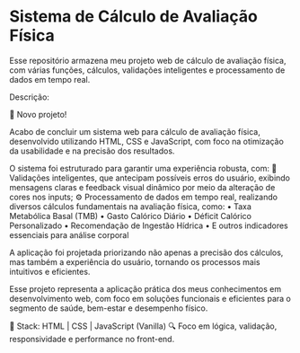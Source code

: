 # Sistema de Cálculo de Avaliação Física
Esse repositório armazena meu projeto web de cálculo de avaliação física, com várias funções, cálculos, validações inteligentes e processamento de dados em tempo real. 

Descrição:

🚀 Novo projeto!

Acabo de concluir um sistema web para cálculo de avaliação física, desenvolvido utilizando HTML, CSS e JavaScript, com foco na otimização da usabilidade e na precisão dos resultados.

O sistema foi estruturado para garantir uma experiência robusta, com:
🧠 Validações inteligentes, que antecipam possíveis erros do usuário, exibindo mensagens claras e feedback visual dinâmico por meio da alteração de cores nos inputs;
⚙️ Processamento de dados em tempo real, realizando diversos cálculos fundamentais na avaliação física, como:
• Taxa Metabólica Basal (TMB)
• Gasto Calórico Diário
• Déficit Calórico Personalizado
• Recomendação de Ingestão Hídrica
• E outros indicadores essenciais para análise corporal

A aplicação foi projetada priorizando não apenas a precisão dos cálculos, mas também a experiência do usuário, tornando os processos mais intuitivos e eficientes.

Esse projeto representa a aplicação prática dos meus conhecimentos em desenvolvimento web, com foco em soluções funcionais e eficientes para o segmento de saúde, bem-estar e desempenho físico.

🔧 Stack: HTML | CSS | JavaScript (Vanilla)
🔍 Foco em lógica, validação, responsividade e performance no front-end.
